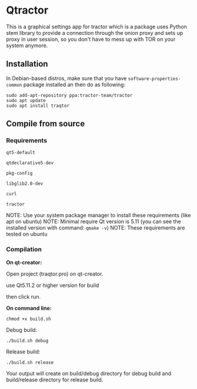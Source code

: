 # Qtractor

This is a graphical settings app for tractor which is a package uses Python stem library to provide a connection through the onion proxy and sets up proxy in user session, so you don't have to mess up with TOR on your system anymore.

<!--![traqtorPoster](/uploads/b06f001c6bf186f15da12fdd62c2749e/traqtorPoster.png)-->

## Installation


In Debian-based distros, make sure that you have `software-properties-common` package installed an then do as following:

```
sudo add-apt-repository ppa:tractor-team/tractor
sudo apt update
sudo apt install traqtor
```

## Compile from source

### Requirements

`qt5-default`

`qtdeclarative5-dev`

`pkg-config`

`libglib2.0-dev`

`curl`

`tractor`

NOTE: Use your system package manager to install these requirements (like apt on ubuntu)
NOTE: Minimal require Qt version is 5.11 (you can see the installed version with command: `qmake -v`)
NOTE: These requirements are tested on ubuntu

### Compilation

**On qt-creator:**

Open project (traqtor.pro) on qt-creator.

use Qt5.11.2 or higher version for build

then click run.

**On command line:**

`chmod +x build.sh`

Debug build:

`./build.sh debug`

Release build:

`./build.sh release`

Your output will create on build/debug directory for debug build and build/release directory for release build.
